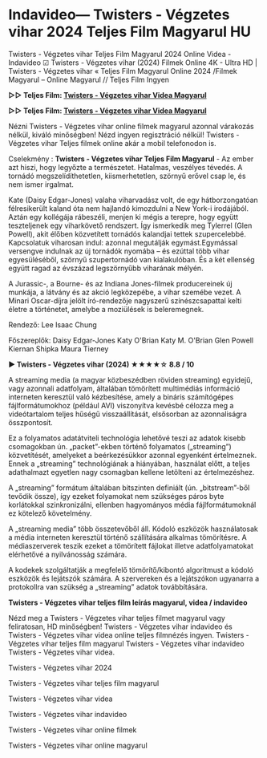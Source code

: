 # Indavideo— Twisters - Végzetes vihar 2024 Teljes Film Magyarul HU

Twisters - Végzetes vihar Teljes Film Magyarul 2024 Online Videa - Indavideo ☑ Twisters - Végzetes vihar (2024) Filmek Online 4K - Ultra HD | Twisters - Végzetes vihar « Teljes Film Magyarul Online 2024 /Filmek Magyarul – Online Magyarul // Teljes Film Ingyen

**▷▷ Teljes Film: [Twisters - Végzetes vihar Videa Magyarul](https://popcorn-tv.online/hu/movie/718821/twisters)**

**▷▷ Teljes Film: [Twisters - Végzetes vihar Videa Magyarul](https://popcorn-tv.online/hu/movie/718821/twisters)**

Nézni Twisters - Végzetes vihar online filmek magyarul azonnal várakozás nélkül, kiváló minőségben! Nézd ingyen regisztráció nélkül! Twisters - Végzetes vihar Teljes filmek online akár a mobil telefonodon is.

Cselekmény : **Twisters - Végzetes vihar Teljes Film Magyarul** - Az ember azt hiszi, hogy legyőzte a természetet. Hatalmas, veszélyes tévedés. A tornádó megszelídíthetetlen, kiismerhetetlen, szörnyű erővel csap le, és nem ismer irgalmat.

Kate (Daisy Edgar-Jones) valaha viharvadász volt, de egy hátborzongatóan félresikerült kaland óta nem hajlandó kimozdulni a New York-i irodájából. Aztán egy kollégája rábeszéli, menjen ki mégis a terepre, hogy együtt teszteljenek egy viharkövető rendszert. Így ismerkedik meg Tylerrel (Glen Powell), akit élőben közvetített tornádós kalandjai tettek szupercelebbé. Kapcsolatuk viharosan indul: azonnal megutálják egymást.Egymással versengve indulnak az új tornádók nyomába – és ezúttal több vihar egyesüléséből, szörnyű szupertornádó van kialakulóban. És a két ellenség együtt ragad az évszázad legszörnyűbb viharának mélyén.

A Jurassic-, a Bourne- és az Indiana Jones-filmek producereinek új munkája, a látvány és az akció legközepébe, a vihar szemébe vezet. A Minari Oscar-díjra jelölt író-rendezője nagyszerű színészcsapattal kelti életre a történetet, amelybe a moziülések is beleremegnek.

Rendező: Lee Isaac Chung

Főszereplők: Daisy Edgar-Jones Katy O'Brian Katy M. O'Brian Glen Powell Kiernan Shipka Maura Tierney

**▶️ Twisters - Végzetes vihar (2024) ★★★★☆ 8.8 / 10**

A streaming media (a magyar közbeszédben röviden streaming) egyidejű, vagy azonnali adatfolyam, általában tömörített multimédiás információ interneten keresztül való kézbesítése, amely a bináris számítógépes fájlformátumokhoz (például AVI) viszonyítva kevésbé célozza meg a videótartalom teljes hűségű visszaállítását, elsősorban az azonnaliságra összpontosít.

Ez a folyamatos adatátviteli technológia lehetővé teszi az adatok kisebb csomagokban ún. „packet”-ekben történő folyamatos („streaming”) közvetítését, amelyeket a beérkezésükkor azonnal egyenként értelmeznek. Ennek a „streaming” technológiának a hiányában, használat előtt, a teljes adathalmazt egyetlen nagy csomagban kellene letölteni az értelmezéshez.

A „streaming” formátum általában bitszinten definiált (ún. „bitstream”-ből tevődik össze), így ezeket folyamokat nem szükséges páros byte korlátokkal szinkronizálni, ellenben hagyományos média fájlformátumoknál ez kötelező követelmény.

A „streaming media” több összetevőből áll. Kódoló eszközök használatosak a média interneten keresztül történő szállítására alkalmas tömörítésre. A médiaszerverek teszik ezeket a tömörített fájlokat illetve adatfolyamatokat elérhetővé a nyilvánosság számára.

A kodekek szolgáltatják a megfelelő tömörítő/kibontó algoritmust a kódoló eszközök és lejátszók számára. A szervereken és a lejátszókon ugyanarra a protokollra van szükség a „streaming” adatok továbbítására.

**Twisters - Végzetes vihar teljes film leírás magyarul, videa / indavideo**

Nézd meg a Twisters - Végzetes vihar teljes filmet magyarul vagy feliratosan, HD minőségben! Twisters - Végzetes vihar indavideo és Twisters - Végzetes vihar videa online teljes filmnézés ingyen. Twisters - Végzetes vihar teljes film magyarul Twisters - Végzetes vihar indavideo Twisters - Végzetes vihar videa.

Twisters - Végzetes vihar 2024

Twisters - Végzetes vihar teljes film magyarul

Twisters - Végzetes vihar videa

Twisters - Végzetes vihar indavideo

Twisters - Végzetes vihar online filmek

Twisters - Végzetes vihar online magyarul
